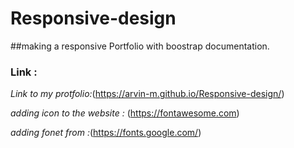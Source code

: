 # Responsive-design


##making a responsive Portfolio with boostrap documentation.


### Link :

*Link to my protfolio:*(https://arvin-m.github.io/Responsive-design/)




*adding icon to the website :*  (https://fontawesome.com)


*adding fonet from :*(https://fonts.google.com/)









